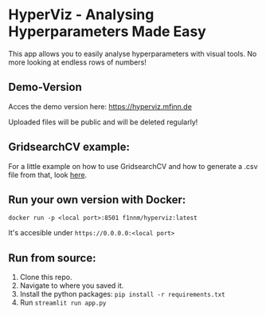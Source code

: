 # HyperViz - Analysing Hyperparameters Made Easy

This app allows you to easily analyse hyperparameters with visual tools. No more looking at endless rows of numbers!

## Demo-Version
Acces the demo version here: https://hyperviz.mfinn.de

Uploaded files will be public and will be deleted regularly!

## GridsearchCV example:

For a little example on how to use GridsearchCV and how to generate a .csv file from that, look [here](https://github.com/F1nnM/HyperViz/blob/main/example_titanic_rf.py).

## Run your own version with Docker:
```
docker run -p <local port>:8501 f1nnm/hyperviz:latest
```
It's accesible under `https://0.0.0.0:<local port>`

## Run from source:
1. Clone this repo.
2. Navigate to where you saved it.
3. Install the python packages: `pip install -r requirements.txt`
4. Run `streamlit run app.py`
